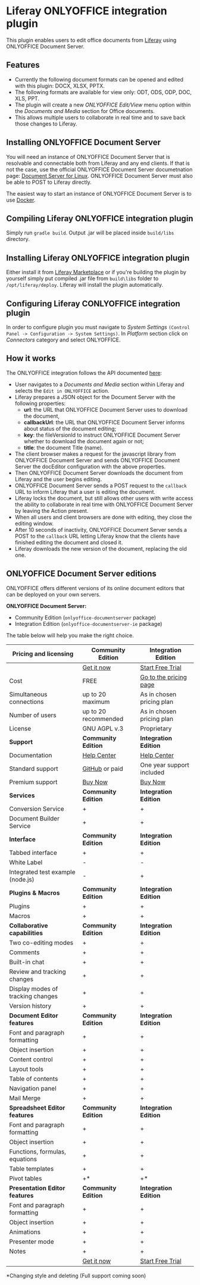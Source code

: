 # Liferay ONLYOFFICE integration plugin

This plugin enables users to edit office documents from [Liferay](https://www.liferay.com/) using ONLYOFFICE Document Server.

## Features
* Currently the following document formats can be opened and edited with this plugin: DOCX, XLSX, PPTX.
* The following formats are available for view only: ODT, ODS, ODP, DOC, XLS, PPT.
* The plugin will create a new *ONLYOFFICE Edit/View*  menu option within the *Documents and Media* section for Office documents.
* This allows multiple users to collaborate in real time and to save back those changes to Liferay.

## Installing ONLYOFFICE Document Server

You will need an instance of ONLYOFFICE Document Server that is resolvable and connectable both from Liferay and any end clients. If that is not the case, use the official ONLYOFFICE Document Server documetnation page: [Document Server for Linux](http://helpcenter.onlyoffice.com/server/linux/document/linux-installation.aspx). ONLYOFFICE Document Server must also be able to POST to Liferay directly.

The easiest way to start an instance of ONLYOFFICE Document Server is to use [Docker](https://github.com/onlyoffice/Docker-DocumentServer).


## Compiling Liferay ONLYOFFICE integration plugin

Simply run `gradle build`. Output .jar will be placed inside `build/libs` directory.


## Installing Liferay ONLYOFFICE integration plugin

Either install it from [Liferay Marketplace](https://web.liferay.com/marketplace/-/mp/application/171169174) or if you're building the plugin by yourself simply put compiled .jar file from `build\libs` folder to `/opt/liferay/deploy`. Liferay will install the plugin automatically.


## Configuring Liferay CONLYOFFICE integration plugin

In order to configure plugin you must navigate to *System Settings* `(Control Panel -> Configuration -> System Settings)`. In *Platform* section click on *Connectors* category and select ONLYOFFICE.


## How it works

The ONLYOFFICE integration follows the API documented [here](https://api.onlyoffice.com/editors/basic):

* User navigates to a *Documents and Media* section within Liferay and selects the `Edit in ONLYOFFICE` action.
* Liferay prepares a JSON object for the Document Server with the following properties:
  * **url**: the URL that ONLYOFFICE Document Server uses to download the document,
  * **callbackUrl**: the URL that ONLYOFFICE Document Server informs about status of the document editing;
  * **key**: the fileVersionId to instruct ONLYOFFICE Document Server whether to download the document again or not;
  * **title**: the document Title (name).
* The client browser makes a request for the javascript library from ONLYOFFICE Document Server and sends ONLYOFFICE Document Server the docEditor configuration with the above properties.
* Then ONLYOFFICE Document Server downloads the document from Liferay and the user begins editing.
* ONLYOFFICE Document Server sends a POST request to the `callback` URL to inform Liferay that a user is editing the document.
* Liferay locks the document, but still allows other users with write access the ability to collaborate in real time with ONLYOFFICE Document Server by leaving the Action present.
* When all users and client browsers are done with editing, they close the editing window.
* After 10 seconds of inactivity, ONLYOFFICE Document Server sends a POST to the `callback` URL letting Liferay know that the clients have finished editing the document and closed it.
* Liferay downloads the new version of the document, replacing the old one.


## ONLYOFFICE Document Server editions 

ONLYOFFICE offers different versions of its online document editors that can be deployed on your own servers.

**ONLYOFFICE Document Server:**

* Community Edition (`onlyoffice-documentserver` package)
* Integration Edition (`onlyoffice-documentserver-ie` package)

The table below will help you make the right choice.

| Pricing and licensing | Community Edition | Integration Edition |
| ------------- | ------------- | ------------- |
| | [Get it now](https://www.onlyoffice.com/download.aspx?utm_source=github&utm_medium=cpc&utm_campaign=GitHubLiferay)  | [Start Free Trial](https://www.onlyoffice.com/connectors-request.aspx?utm_source=github&utm_medium=cpc&utm_campaign=GitHubLiferay)  |
| Cost  | FREE  | [Go to the pricing page](https://www.onlyoffice.com/integration-edition-prices.aspx?utm_source=github&utm_medium=cpc&utm_campaign=GitHubLiferay)  |
| Simultaneous connections | up to 20 maximum  | As in chosen pricing plan |
| Number of users | up to 20 recommended | As in chosen pricing plan |
| License | GNU AGPL v.3 | Proprietary |
| **Support** | **Community Edition** | **Integration Edition** | 
| Documentation | [Help Center](https://helpcenter.onlyoffice.com/server/docker/opensource/index.aspx) | [Help Center](https://helpcenter.onlyoffice.com/server/integration-edition/index.aspx) |
| Standard support | [GitHub](https://github.com/ONLYOFFICE/DocumentServer/issues) or paid | One year support included |
| Premium support | [Buy Now](https://www.onlyoffice.com/support.aspx?utm_source=github&utm_medium=cpc&utm_campaign=GitHubLiferay) | [Buy Now](https://www.onlyoffice.com/support.aspx?utm_source=github&utm_medium=cpc&utm_campaign=GitHubLiferay) |
| **Services** | **Community Edition** | **Integration Edition** | 
| Conversion Service                | + | + | 
| Document Builder Service          | + | + | 
| **Interface** | **Community Edition** | **Integration Edition** |
| Tabbed interface                       | + | + |
| White Label                            | - | - |
| Integrated test example (node.js)     | - | + |
| **Plugins & Macros** | **Community Edition** | **Integration Edition** |
| Plugins                           | + | + |
| Macros                            | + | + |
| **Collaborative capabilities** | **Community Edition** | **Integration Edition** |
| Two co-editing modes              | + | + |
| Comments                          | + | + |
| Built-in chat                     | + | + |
| Review and tracking changes       | + | + |
| Display modes of tracking changes | + | + |
| Version history                   | + | + |
| **Document Editor features** | **Community Edition** | **Integration Edition** |
| Font and paragraph formatting   | + | + |
| Object insertion                | + | + |
| Content control                 | + | + |
| Layout tools                    | + | + |
| Table of contents               | + | + |
| Navigation panel                | + | + |
| Mail Merge                      | + | + |
| **Spreadsheet Editor features** | **Community Edition** | **Integration Edition** |
| Font and paragraph formatting   | + | + |
| Object insertion                | + | + |
| Functions, formulas, equations  | + | + |
| Table templates                 | + | + |
| Pivot tables                    | +* | +* |
| **Presentation Editor features** | **Community Edition** | **Integration Edition** |
| Font and paragraph formatting   | + | + |
| Object insertion                | + | + |
| Animations                      | + | + |
| Presenter mode                  | + | + |
| Notes                           | + | + |
| | [Get it now](https://www.onlyoffice.com/download.aspx?utm_source=github&utm_medium=cpc&utm_campaign=GitHubLiferay)  | [Start Free Trial](https://www.onlyoffice.com/connectors-request.aspx?utm_source=github&utm_medium=cpc&utm_campaign=GitHubLiferay)  |

*Changing style and deleting (Full support coming soon)
